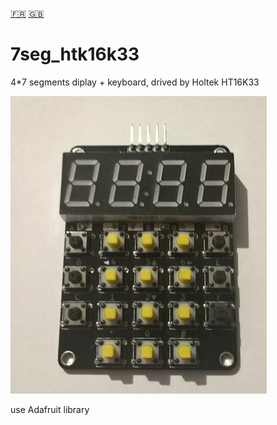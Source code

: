 [:fr:](LISEZMOI.md) [:uk:](README.md)

# 7seg_htk16k33

4*7 segments diplay + keyboard, drived by Holtek HT16K33

![](IMG/7seg_ht16k33.jpg)

use Adafruit library

